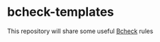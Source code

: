 # bcheck-templates

This repository will share some useful [Bcheck](https://portswigger.net/burp/documentation/scanner/bchecks/worked-examples) rules
